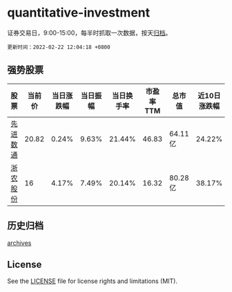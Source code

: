 # quantitative-investment

证券交易日，9:00-15:00，每半时抓取一次数据，按天[归档](archives)。

`更新时间：2022-02-22 12:04:18 +0800`

## 强势股票

|股票|当前价|当日涨跌幅|当日振幅|当日换手率|市盈率TTM|总市值|近10日涨跌幅|
|----|----|----|----|----|----|----|----|
|[先进数通](https://xueqiu.com/S/SZ300541)|20.82|0.24%|9.63%|21.44%|46.83|64.11亿|24.22%|
|[浙农股份](https://xueqiu.com/S/SZ002758)|16|4.17%|7.49%|20.14%|16.32|80.28亿|38.17%|

## 历史归档

[archives](archives)

## License

See the [LICENSE](LICENSE) file for license rights and limitations (MIT).